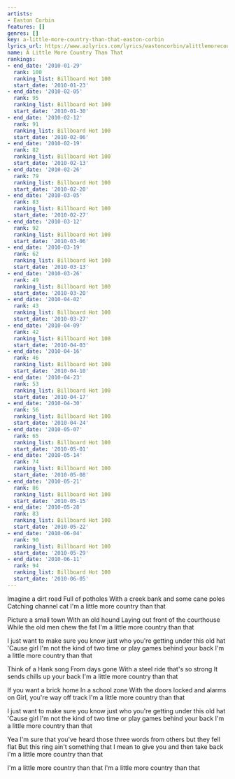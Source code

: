 ```yaml
---
artists:
- Easton Corbin
features: []
genres: []
key: a-little-more-country-than-that-easton-corbin
lyrics_url: https://www.azlyrics.com/lyrics/eastoncorbin/alittlemorecountrythanthat.html
name: A Little More Country Than That
rankings:
- end_date: '2010-01-29'
  rank: 100
  ranking_list: Billboard Hot 100
  start_date: '2010-01-23'
- end_date: '2010-02-05'
  rank: 95
  ranking_list: Billboard Hot 100
  start_date: '2010-01-30'
- end_date: '2010-02-12'
  rank: 91
  ranking_list: Billboard Hot 100
  start_date: '2010-02-06'
- end_date: '2010-02-19'
  rank: 82
  ranking_list: Billboard Hot 100
  start_date: '2010-02-13'
- end_date: '2010-02-26'
  rank: 79
  ranking_list: Billboard Hot 100
  start_date: '2010-02-20'
- end_date: '2010-03-05'
  rank: 83
  ranking_list: Billboard Hot 100
  start_date: '2010-02-27'
- end_date: '2010-03-12'
  rank: 92
  ranking_list: Billboard Hot 100
  start_date: '2010-03-06'
- end_date: '2010-03-19'
  rank: 62
  ranking_list: Billboard Hot 100
  start_date: '2010-03-13'
- end_date: '2010-03-26'
  rank: 49
  ranking_list: Billboard Hot 100
  start_date: '2010-03-20'
- end_date: '2010-04-02'
  rank: 43
  ranking_list: Billboard Hot 100
  start_date: '2010-03-27'
- end_date: '2010-04-09'
  rank: 42
  ranking_list: Billboard Hot 100
  start_date: '2010-04-03'
- end_date: '2010-04-16'
  rank: 46
  ranking_list: Billboard Hot 100
  start_date: '2010-04-10'
- end_date: '2010-04-23'
  rank: 53
  ranking_list: Billboard Hot 100
  start_date: '2010-04-17'
- end_date: '2010-04-30'
  rank: 56
  ranking_list: Billboard Hot 100
  start_date: '2010-04-24'
- end_date: '2010-05-07'
  rank: 65
  ranking_list: Billboard Hot 100
  start_date: '2010-05-01'
- end_date: '2010-05-14'
  rank: 74
  ranking_list: Billboard Hot 100
  start_date: '2010-05-08'
- end_date: '2010-05-21'
  rank: 86
  ranking_list: Billboard Hot 100
  start_date: '2010-05-15'
- end_date: '2010-05-28'
  rank: 83
  ranking_list: Billboard Hot 100
  start_date: '2010-05-22'
- end_date: '2010-06-04'
  rank: 90
  ranking_list: Billboard Hot 100
  start_date: '2010-05-29'
- end_date: '2010-06-11'
  rank: 94
  ranking_list: Billboard Hot 100
  start_date: '2010-06-05'
---
```


Imagine a dirt road
Full of potholes
With a creek bank and some cane poles
Catching channel cat
I'm a little more country than that

Picture a small town
With an old hound
Laying out front of the courthouse
While the old men chew the fat
I'm a little more country than that

I just want to make sure you know just who you're getting under this old hat
'Cause girl I'm not the kind of two time or play games behind your back
I'm a little more country than that

Think of a Hank song
From days gone
With a steel ride that's so strong
It sends chills up your back
I'm a little more country than that

If you want a brick home
In a school zone
With the doors locked and alarms on
Girl, you're way off track
I'm a little more country than that

I just want to make sure you know just who you're getting under this old hat
'Cause girl I'm not the kind of two time or play games behind your back
I'm a little more country than that

Yea I'm sure that you've heard those three words from others but they fell flat
But this ring ain't something that I mean to give you and then take back
I'm a little more country than that

I'm a little more country than that
I'm a little more country than that



